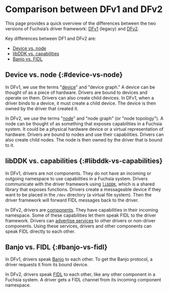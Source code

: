 # Comparison between DFv1 and DFv2

This page provides a quick overview of the differences between the two versions
of Fuchsia’s driver framework: [DFv1][dfv1] (legacy) and [DFv2][dfv2].

Key differences between DF1 and DFv2 are:

* [Device vs. node](#device-vs-node)
* [libDDK vs. capabilities](#libddk-vs-capabilities)
* [Banjo vs. FIDL](#banjo-vs-fidl)

## Device vs. node {:#device-vs-node}

In DFv1, we use the terms "[device][device]" and "device graph." A device can be thought
of as a piece of hardware. Drivers are bound to devices and operate on them.
Drivers can also create child devices. In DFv1, when a driver binds to a device,
it must create a child device. The device is then owned by the driver that
created it.

In DFv2, we use the terms "[node][node]" and "node graph" (or "node topology").
A node can be thought of as something that exposes capabilities in a Fuchsia system.
It could be a physical hardware device or a virtual representation of hardware.
Drivers are bound to nodes and use their capabilities. Drivers can also create
child nodes. The node is then owned by the driver that is bound to it.

## libDDK vs. capabilities {:#libddk-vs-capabilities}

In DFv1, drivers are not components. They do not have an incoming or outgoing
namespace to use capabilities in a Fuchsia system. Drivers communicate with the
driver framework using [`libDDK`][device-driver-lifecycle], which is a shared library
that exposes functions. Drivers create a messageable device if they want to be placed
in the `/dev` directory (a virtual file system). Then the driver framework will forward
FIDL messages back to the driver.

In DFv2, drivers are [components][components]. They have capabilities in their incoming
namespace. Some of these capabilities let them speak FIDL to the driver framework.
Drivers can [advertise services][driver-services] to other drivers or non-driver
components. Using these services, drivers and other components can speak FIDL
directly to each other.

## Banjo vs. FIDL {:#banjo-vs-fidl}

In DFv1, drivers speak [Banjo][banjo] to each other. To get the Banjo protocol, a
driver requests it from its bound device.

In DFv2, drivers speak [FIDL][fidl] to each other, like any other component in a
Fuchsia system. A driver gets a FIDL channel from its incoming component namespace.

[dfv1]: /docs/development/drivers/concepts/fdf.md
[dfv2]: /docs/concepts/drivers/driver_framework.md
[device]: /docs/development/drivers/concepts/device_driver_model/device-model.md
[node]: /docs/concepts/drivers/drivers_and_nodes.md
[node-topology]: /docs/concepts/drivers/drivers_and_nodes.md#node_topology
[device-driver-lifecycle]: /docs/development/drivers/concepts/device_driver_model/device-lifecycle.md
[driver-services]: /docs/concepts/drivers/driver_communication.md
[components]: /docs/concepts/components/v2/README.md
[banjo]: /docs/development/drivers/concepts/device_driver_model/banjo.md
[fidl]: /docs/concepts/fidl/overview.md

